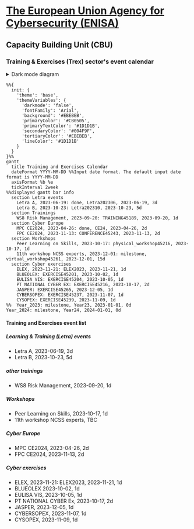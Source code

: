 # [The European Union Agency for Cybersecurity (ENISA)](enisa.europa.eu)
## Capacity Building Unit (CBU)
### Training & Exercises (Trex) sector's event calendar

<details>

<summary>Dark mode diagram</summary>

```mermaid
%%{
  init: {
    'theme': 'base',
    'themeVariables': {
      'darkmode': 'true',
      'fontFamily': 'Arial',
      'primaryColor': '#5BC5F2',
      'primaryTextColor': '#EBEBEB',
      'secondaryColor': '#F9B233',
      'secondaryTextColor': '#EBEBEB',
      'tertiaryColor': '#EE756D',
      'tertiaryTextColor': '#EBEBEB',
      'lineColor': '#1D1D1B'
    }
  }
}%%
gantt
  title Training and Exercises Calendar
  dateFormat YYYY-MM-DD %%Input date format. The default input date format is YYYY-MM-DD
  axisFormat %b %e
  tickInterval 2week
%%displayed gantt bar info
  section Letra events
    Letra A, 2023-06-19: done, Letra202306, 2023-06-19, 3d
    Letra B, 2023-10-23: Letra202310, 2023-10-23, 5d
  section Trainings
    WS8 Risk Management, 2023-09-20: TRAINING45189, 2023-09-20, 1d
  section Cyber Europe
    MPC CE2024, 2023-04-26: done, CE24, 2023-04-26, 2d
    FPC CE2024, 2023-11-13: CONFERENCE45243, 2023-11-13, 2d
  section Workshops
    Peer Learning on Skills, 2023-10-17: physical_workshop45216, 2023-10-17, 1d
    11th workshop NCSS experts, 2023-12-01: milestone, virtual_workshop45261, 2023-12-01, 15d
  section Cyber exercises
    ELEX, 2023-11-21: ELEX2023, 2023-11-21, 1d
    BLUEOLEX: EXERCISE45201, 2023-10-02, 1d
    EULISA VIS: EXERCISE45204, 2023-10-05, 1d
    PT NATIONAL CYBER EX: EXERCISE45216, 2023-10-17, 2d
    JASPER: EXERCISE45265, 2023-12-05, 1d
    CYBERSOPEX: EXERCISE45237, 2023-11-07, 1d
    CYSOPEX: EXERCISE45239, 2023-11-09, 1d
%%  Year_2023: milestone, Year23, 2023-01-01, 0d
Year_2024: milestone, Year24, 2024-01-01, 0d
```

</details>

```mermaid
%%{
  init: {
    'theme': 'base',
    'themeVariables': {
      'darkmode': 'false',
      'fontFamily': 'Arial',
      'background':	'#EBEBEB',
      'primaryColor': '#CB0505',
      'primaryTextColor': '#1D1D1B',
      'secondaryColor': '#004F9F',
      'tertiaryColor': '#EBEBEB',
      'lineColor': '#1D1D1B'
    }
  }
}%%
gantt
  title Training and Exercises Calendar
  dateFormat YYYY-MM-DD %%Input date format. The default input date format is YYYY-MM-DD
  axisFormat %b %e
  tickInterval 2week
%%displayed gantt bar info
  section Letra events
    Letra A, 2023-06-19: done, Letra202306, 2023-06-19, 3d
    Letra B, 2023-10-23: Letra202310, 2023-10-23, 5d
  section Trainings
    WS8 Risk Management, 2023-09-20: TRAINING45189, 2023-09-20, 1d
  section Cyber Europe
    MPC CE2024, 2023-04-26: done, CE24, 2023-04-26, 2d
    FPC CE2024, 2023-11-13: CONFERENCE45243, 2023-11-13, 2d
  section Workshops
    Peer Learning on Skills, 2023-10-17: physical_workshop45216, 2023-10-17, 1d
    11th workshop NCSS experts, 2023-12-01: milestone, virtual_workshop45261, 2023-12-01, 15d
  section Cyber exercises
    ELEX, 2023-11-21: ELEX2023, 2023-11-21, 1d
    BLUEOLEX: EXERCISE45201, 2023-10-02, 1d
    EULISA VIS: EXERCISE45204, 2023-10-05, 1d
    PT NATIONAL CYBER EX: EXERCISE45216, 2023-10-17, 2d
    JASPER: EXERCISE45265, 2023-12-05, 1d
    CYBERSOPEX: EXERCISE45237, 2023-11-07, 1d
    CYSOPEX: EXERCISE45239, 2023-11-09, 1d
%%  Year_2023: milestone, Year23, 2023-01-01, 0d
Year_2024: milestone, Year24, 2024-01-01, 0d
```

#### Training and Exercises event list
##### Learning & Training (Letra) events
- Letra A, 2023-06-19, 3d
- Letra B, 2023-10-23, 5d
##### other trainings
- WS8 Risk Management, 2023-09-20, 1d
##### Workshops
- Peer Learning on Skills, 2023-10-17, 1d
- 11th workshop NCSS experts, TBC
##### Cyber Europe
- MPC CE2024, 2023-04-26, 2d
- FPC CE2024, 2023-11-13, 2d
##### Cyber exercises
- ELEX, 2023-11-21: ELEX2023, 2023-11-21, 1d
- BLUEOLEX 2023-10-02, 1d
- EULISA VIS, 2023-10-05, 1d
- PT NATIONAL CYBER Ex, 2023-10-17, 2d
- JASPER, 2023-12-05, 1d
- CYBERSOPEX, 2023-11-07, 1d
- CYSOPEX, 2023-11-09, 1d
